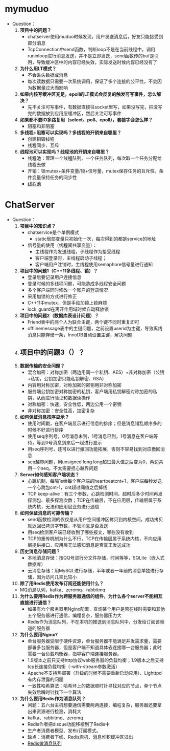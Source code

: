 # mymuduo

- Question：
  1. **项目中的问题？**
     - chatserver使用muduo时候发现，用户发送消息后，好友只能接受到部分消息
     - TcpConnection中send函数，判断loop不是在当前线程中，调用runinloop进行消息发送，并不是立即发送，send函数传的buf是引用，导致缓冲区中的内容已经失效，实际发送时候内容已经没有了
  2. **为什么用LT模式？**
     - 不会丢失数据或消息
     - 每次读数据只需要一次系统调用，保证了多个连接的公平性，不会因为数据量过大而影响
  3. **如果内核写缓冲区充足，epoll的LT模式会反复的触发可写事件，怎么解决？**
     - 先不关注可写事件，有数据直接往socket里写，如果没写完，把没写完的数据放到应用层缓冲区，然后关注可写事件
  4. **如果都不要IO多路复用（select、poll、epoll），套接字会怎么样？**
     - 阻塞和非阻塞
  5. **多线程+阻塞可以实现吗？多线程的开销来自哪里？**
     - 创建销毁线程
     - 线程同步、互斥
  6. **线程池可以实现吗？线程池的开销来自哪里？**
     - 线程池：管理一个线程队列、一个任务队列，每次取一个任务分配给线程去做
     - 开销：锁mutex+条件变量/锁+信号量，mutex保存任务的互斥性，条件变量保持任务的同步性
     - [线程池](https://www.cnblogs.com/lzpong/p/6397997.html)

# ChatServer

- Question：
  1. **项目中的知识点？**
     - chatservice是个单例模式
       - static局部变量只初始化一次，每次得到的都是service的地址
     - 信号量的使用（线程间共享变量）：
       - 主线程作为发送线程，子线程作为接受线程
       - 客户端登录时，主线程启动子线程；
       - 客户端用户注销时，主线程使用semaphore信号量进行通知
  2. **项目中的问题1（C++11多线程、锁）？**
     - 登录后要记录用户连接信息
     - 登录时候的多线程问题，可能造成多线程安全问题
     - 多个客户端同时修改一个账户的登录情况
     - 采用加锁的方式进行修正
     - C++11中mutex，但是手动加锁上锁麻烦
     - lock_guard</mutex>在离开作用域时候自动释放锁
  3. **项目中的问题2（数据库表设计问题）？**
     - Friend表中的两个人为联合主键，两个键不同时重复即可
     - offlinemessage表中的主键问题，之前设置userid为主键，导致离线消息只能存储一条，InnoDB自动设置主键，解决问题
  4. **项目中的问题3（）？**
     - 
  5. **数据传输的安全问题？**
     - 混合加密：对称加密（两边用同一个私钥、AES）+非对称加密（公钥+私钥，公钥加密只能私钥解密、RSA）
     - 内容用对称加密，对称加密的密钥用非对称加密
     - 服务端公钥加密对称加密的私钥，客户端用私钥解密对称加密的私钥，从而进行验证和数据读操作
     - 对称加密：快速，安全性低，两边公用一个密钥
     - 非对称加密：安全性高，加密复杂
  6. **如何保证消息按序显示？**
     - 使用时间戳，在客户端显示进行信息的排序；但是消息错乱顺序多的时候不好进行排序
     - 使用seq序列号，0号消息未到，1号消息已到，1号消息在客户端等待，等到0号消息到来后一起进行显示
     - 用seq序列号，还可以进行撤回功能拓展，否则不容易找到对应撤回消息
     - seq越界问题，用unsigned long long超过最大值之后变为0，两边共用一个seq，不太需要担心越界问题
  7. **Server如何感知客户端状态？**
     - 心跳机制，每隔1s给每个客户端的heartbeatcnt+1，客户端每秒发送一个心跳包cnt-1，cnt超过阈值之后掉线
     - TCP keep-alive：有三个参数，心跳检测时间、超时后多少时间再发探测包、最多探测次数；TCP在传输层，不在应用层，传输层属于系统内核，无法和应用层业务进行通信
  8. **如何保证消息的可靠传输？**
     - send函数检测的仅仅是从用户空间缓冲区拷贝到内核空间，成功拷贝就返回已拷贝字节数，不管消息是否发送
     - 用seq检测客户端已经收到了哪些报文，哪些没有收到
     - TCP的重传机制为什么不行，TCP在传输层属于系统内核，不向应用层提供接口，应用层无法感知消息是否真正发送成功
  9. **历史消息存储问题？**
     - 本地消息存储：按QQ号进行分文件存储，时间等等，SQLite（嵌入式数据库）
     - 云消息存储：用MySQL进行存储，半年或者一年前的消息单独进行存储，因为访问几率比较小
  10. **除了用Redis使用发布订阅还能使用什么？**
     - MQ消息队列，kafka、zeromq、rabbitmq
  11. **为什么要用Redis作为跨服务器通信的组件，为什么各个server不能相互直接进行通信？**
      - 如果有六个服务器用Nginx配置，查询某个用户是否在线时需要和其他五个服务器进行通信，编程复杂，服务器压力大
      - Redis作为消息队列，不在本机的推送到消息队列中，分发给订阅该频道的服务器
  12. **为什么要用Nginx?**
      - 单台服务器受限于硬件资源，单台服务器不能满足并发需求量，需要部署多台服务器，但是客户端不知道具体去连接哪一台服务器；此时需要一台负载均衡器，指导客户端连接服务器。
      - 1.9版本之前只支持http协议web服务器的负载均衡；1.9版本之后支持tcp长连接负载均衡（-with-stream参数激活）
      - Apache不支持热部署（升级的时候不需要重新启动应用）、Lighttpd有内存泄露的问题
      - 一致性哈希算法：哈希环上的数据顺时针寻找对应的节点，单个节点失效后瞬时针找下一个算法
  13. **为什么要用Redis作为消息队列？**
      - 问题：五六台主机想要通信需要两两连接，编程复杂，服务器还要拿出来资源进行检测，消耗大
      - kafka、rabbitmq、zeromq
      - Redis作者把disque功能移植到了Redis中
      - 生产者消费者模型、发布/订阅模式。
      - 缺点：消费者下线、Redis宕机、消息堆积缓冲区溢出
      - [Redis做消息队列](https://www.zhihu.com/question/20795043)